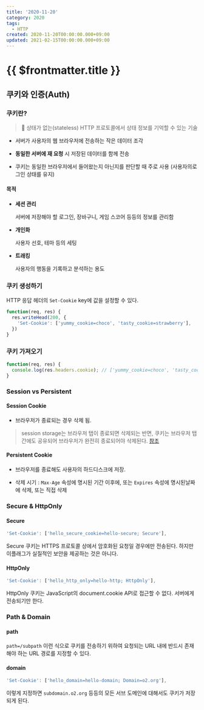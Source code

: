 ```yaml
---
title: '2020-11-20'
category: 2020
tags:
  - HTTP
created: 2020-11-20T00:00:00.000+09:00
updated: 2021-02-15T00:00:00.000+09:00
---
```


# {{ $frontmatter.title }}

## 쿠키와 인증(Auth)

### 쿠키란?

> 📌 상태가 없는(stateless) HTTP 프로토콜에서 상태 정보를 기억할 수 있는 기술

- 서버가 사용자의 웹 브라우저에 전송하는 작은 데이터 조각

- **동일한 서버에 재 요청** 시 저장된 데이터를 함께 전송

- 쿠키는 동일한 브라우저에서 들어왔는지 아닌지를 판단할 때 주로 사용 (사용자의로그인 상태를 유지)

#### 목적

- **세션 관리**

  서버에 저장해야 할 로그인, 장바구니, 게임 스코어 등등의 정보를 관리함

- **개인화**

  사용자 선호, 테마 등의 세팅

- **트래킹**

  사용자의 행동을 기록하고 분석하는 용도

### 쿠키 생성하기

HTTP 응답 헤더의 `Set-Cookie` key에 값을 설정할 수 있다.

```javascript
function(req, res) {
  res.writeHead(200, {
    'Set-Cookie': ['yummy_cookie=choco', 'tasty_cookie=strawberry'],
  })
}
```

### 쿠키 가져오기

```javascript
function(req, res) {
  console.log(res.headers.cookie); // ['yummy_cookie=choco', 'tasty_cookie=strawberry']
}
```

### Session vs Persistent

#### Session Cookie

- 브라우저가 종료되는 경우 삭제 됨.

> session storage는 브라우저 탭이 종료되면 삭제되는 반면, 쿠키는 브라우저 탭 간에도 공유되어 브라우저가 완전히 종료되어야 삭제된다. [참조](https://ko.javascript.info/localstorage)

#### Persistent Cookie

- 브라우저를 종료해도 사용자의 하드디스크에 저장.

- 삭제 시기 : `Max-Age` 속성에 명시된 기간 이후에, 또는 `Expires` 속성에 명시된날짜에 삭제, 또는 직접 삭제

### Secure & HttpOnly

#### Secure

```javascript
'Set-Cookie': ['hello_secure_cookie=hello-secure; Secure'],
```

Secure 쿠키는 HTTPS 프로토콜 상에서 암호화된 요청일 경우에만 전송된다. 하지만 이플래그가 실질적인 보안을 제공하는 것은 아니다.

#### HttpOnly

```javascript
'Set-Cookie': ['hello_http_only=hello-http; HttpOnly'],
```

HttpOnly 쿠키는 JavaScript의 document.cookie API로 접근할 수 없다. 서버에게 전송되기만 한다.

### Path & Domain

#### path

`path=/subpath` 이런 식으로 쿠키를 전송하기 위하여 요청되는 URL 내에 반드시 존재해야 하는 URL 경로를 지정할 수 있다.

#### domain

```javascript
'Set-Cookie': ['hello_domain=hello-domain; Domain=o2.org'],
```

이렇게 지정하면 `subdomain.o2.org` 등등의 모든 서브 도메인에 대해서도 쿠키가 저장되게 된다.
